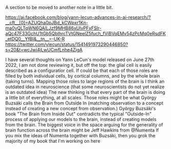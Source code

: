 A section to be moved to another note in a little bit.

https://ai.facebook.com/blog/yann-lecun-advances-in-ai-research/?__cft__[0]=AZUQha0pJBd_kCWpxr1Kn-ma0vQLTqWN6QAlLJzf9MHB86xUlvPFxFSIr-aQc47F33GchU1tGb5QbIhrcTVtGNeelZ5fuch_fViBVqEMv54zPcMq0eRsdFK_etDQ0__YfBI&__tn__=-UK-R
https://twitter.com/ylecun/status/1541491973290446850?s=20&t=wcJwi4jLwUCmfLnhe4ZigA

I have several thoughts on Yann LeCun's model released on June 27th 2022, I am not done reviewing it, but off the top: the glial cell is easily described as a configuratior cell. If could be that each of those roles are filled by both individual cells, by cortical columns, and by the whole brain (taking turns). Mapping those roles to large regions of the brain is I think an outdated idea in neuroscience (that some neuroscientists do not yet realize is an outdated idea) The new thinking is that every part of the brain is doing a little bit of everything, at all scales. Those roles might be what György Buzsáki calls the Brain from Outside In (matching observation to a concept instead of creating a new concept from observation.) György Buzsáki's book "The Brain from Inside Out" contradicts the typical "Outside-In" process of applying our models to the brain, instead of creating models from the brain. The biggest voice in the space arguing for the generality of brain function across the brain might be Jeff Hawkins from @Numenta If you mix the ideas of Numenta together with Buzsáki, then you grok the majority of my book that I'm working on here
